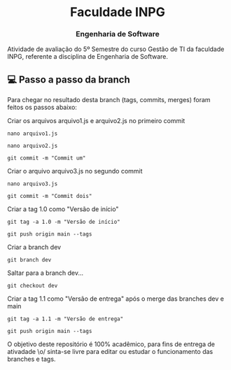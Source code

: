 <h1 align="center">
  Faculdade INPG
</h1>

<h3 align="center">
    Engenharia de Software
</h3>

Atividade de avaliação do 5º Semestre do curso Gestão de TI da faculdade INPG, referente a disciplina de Engenharia de Software.


## :computer: Passo a passo da branch

Para chegar no resultado desta branch (tags, commits, merges) foram feitos os passos abaixo:

Criar os arquivos arquivo1.js e arquivo2.js no primeiro commit

```nano arquivo1.js```

```nano arquivo2.js```

```git commit -m "Commit um"```

Criar o arquivo arquivo3.js no segundo commit

```nano arquivo3.js```

```git commit -m "Commit dois"```

Criar a tag 1.0 como "Versão de início"

```git tag -a 1.0 -m "Versão de início"```

```git push origin main --tags```

Criar a branch dev

```git branch dev```

Saltar para a branch dev...

```git checkout dev```

Criar a tag 1.1 como "Versão de entrega" após o merge das branches dev e main

```git tag -a 1.1 -m "Versão de entrega"```

```git push origin main --tags```

O objetivo deste repositório é 100% acadêmico, para fins de entrega de ativadade \o/ sinta-se livre para editar ou estudar o funcionamento das branches e tags.
